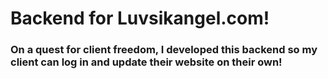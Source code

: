 # Backend for Luvsikangel.com! 

### On a quest for client freedom, I developed this backend so my client can log in and update their website on their own!